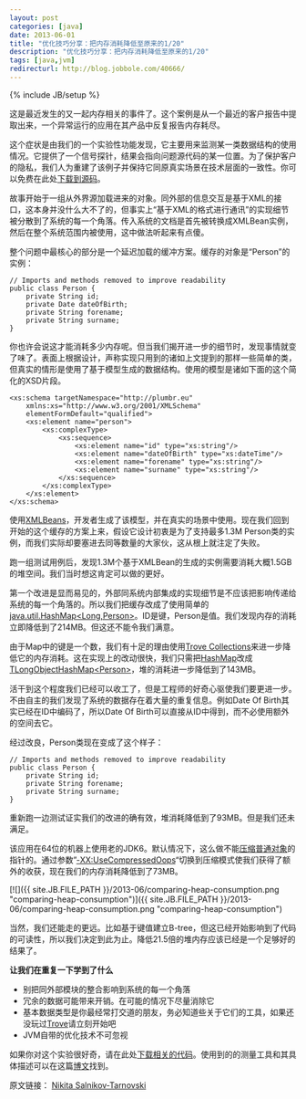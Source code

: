 ```yaml
---
layout: post
categories: [java]
date: 2013-06-01
title: "优化技巧分享：把内存消耗降低至原来的1/20"
description: "优化技巧分享：把内存消耗降低至原来的1/20"
tags: [java,jvm]
redirecturl: http://blog.jobbole.com/40666/
---
```

{% include JB/setup %}

这是最近发生的又一起内存相关的事件了。这个案例是从一个最近的客户报告中提取出来，一个异常运行的应用在其产品中反复报告内存耗尽。

这个症状是由我们的一个实验性功能发现，它主要用来监测某一类数据结构的使用情况。它提供了一个信号探针，结果会指向问题源代码的某一位置。为了保护客户的隐私，我们人为重建了该例子并保持它同原真实场景在技术层面的一致性。你可以免费在此处[下载到源码](http://www.plumbr.eu/files/plumbr-optimization-sample.zip)。

故事开始于一组从外界源加载进来的对象。同外部的信息交互是基于XML的接口，这本身并没什么大不了的，但事实上“基于XML的格式进行通讯”的实现细节被分散到了系统的每一个角落。传入系统的文档是首先被转换成XMLBean实例，然后在整个系统范围内被使用，这中做法听起来有点傻。

整个问题中最核心的部分是一个延迟加载的缓冲方案。缓存的对象是“Person”的实例：

    // Imports and methods removed to improve readability 
    public class Person { 
        private String id;
        private Date dateOfBirth;
        private String forename;
        private String surname;
    }

你也许会说这才能消耗多少内存呢。但当我们揭开进一步的细节时，发现事情就变了味了。表面上根据设计，声称实现只用到的诸如上文提到的那样一些简单的类，但真实的情形是使用了基于模型生成的数据结构。使用的模型是诸如下面的这个简化的XSD片段。

    <xs:schema targetNamespace="http://plumbr.eu"
        xmlns:xs="http://www.w3.org/2001/XMLSchema"
        elementFormDefault="qualified">
        <xs:element name="person">
            <xs:complexType>
                <xs:sequence>
                    <xs:element name="id" type="xs:string"/>
                    <xs:element name="dateOfBirth" type="xs:dateTime"/>
                    <xs:element name="forename" type="xs:string"/>
                    <xs:element name="surname" type="xs:string"/>
                </xs:sequence>
            </xs:complexType>
        </xs:element>
    </xs:schema>

使用[XMLBeans](http://xmlbeans.apache.org/)，开发者生成了该模型，并在真实的场景中使用。现在我们回到开始的这个缓存的方案上来，假设它设计初衷是为了支持最多1.3M Person类的实例，而我们实际却要塞进去同等数量的大家伙，这从根上就注定了失败。

跑一组测试用例后，发现1.3M个基于XMLBean的生成的实例需要消耗大概1.5GB的堆空间。我们当时想这肯定可以做的更好。

第一个改进是显而易见的，外部同系统内部集成的实现细节是不应该把影响传递给系统的每一个角落的。所以我们把缓存改成了使用简单的[java.util.HashMap\<Long,Person\>](http://docs.oracle.com/javase/7/docs/api/java/util/HashMap.html)。ID是键，Person是值。我们发现内存的消耗立即降低到了214MB。但这还不能令我们满意。

由于Map中的键是一个数，我们有十足的理由使用[Trove Collections](http://trove.starlight-systems.com/)来进一步降低它的内存消耗。这在实现上的改动很快，我们只需把[HashMap](http://docs.oracle.com/javase/7/docs/api/java/util/HashMap.html)改成[TLongObjectHashMap\<Person\>](http://trove4j.sourceforge.net/javadocs/gnu/trove/map/hash/TLongObjectHashMap.html)，堆的消耗进一步降低到了143MB。

活干到这个程度我们已经可以收工了，但是工程师的好奇心驱使我们要更进一步。不由自主的我们发现了系统的数据存在着大量的重复信息。例如Date Of Birth其实已经在ID中编码了，所以Date Of Birth可以直接从ID中得到，而不必使用额外的空间去它。

经过改良，Person类现在变成了这个样子：

    // Imports and methods removed to improve readability
    public class Person {
        private String id;
        private String forename;
        private String surname;
    }

重新跑一边测试证实我们的改进的确有效，堆消耗降低到了93MB。但是我们还未满足。

该应用在64位的机器上使用老的JDK6。默认情况下，这么做不能[压缩普通对象](https://wikis.oracle.com/display/HotSpotInternals/CompressedOops)的指针的。通过参数”[-XX:UseCompressedOops](https://wikis.oracle.com/display/HotSpotInternals/CompressedOops)“切换到压缩模式使我们获得了额外的收获，现在我们的内存消耗降低到了73MB。

[![]({{ site.JB.FILE_PATH }}/2013-06/comparing-heap-consumption.png "comparing-heap-consumption")]({{ site.JB.FILE_PATH }}/2013-06/comparing-heap-consumption.png "comparing-heap-consumption")

当然，我们还能走的更远。比如基于键值建立B-tree，但这已经开始影响到了代码的可读性，所以我们决定到此为止。降低21.5倍的堆内存应该已经是一个足够好的结果了。

**让我们在重复一下学到了什么**

-   别把同外部模块的整合影响到系统的每一个角落
-   冗余的数据可能带来开销。在可能的情况下尽量消除它
-   基本数据类型是你最经常打交道的朋友，务必知道些关于它们的工具，如果还没玩过[Trove](http://trove.starlight-systems.com/)请立刻开始吧
-   JVM自带的优化技术不可忽视

如果你对这个实验很好奇，请在此处[下载相关的代码](http://www.plumbr.eu/files/plumbr-optimization-sample.zip)。使用到的的测量工具和其具体描述可以在这篇[博文](http://plumbr.eu/blog/how-much-memory-do-i-need-part-3-measure-dont-guess)找到。

原文链接： [Nikita Salnikov-Tarnovski](http://plumbr.eu/blog/reducing-memory-consumption-by-20x)
